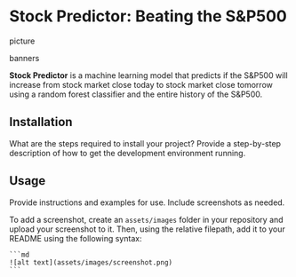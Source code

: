 # Stock Predictor: Beating the S&P500

picture

banners

**Stock Predictor** is a machine learning model that predicts if the S&P500 will increase from stock market close today to stock market close tomorrow using a random forest classifier and the entire history of the S&P500.

## Installation

What are the steps required to install your project? Provide a step-by-step description of how to get the development environment running.

## Usage

Provide instructions and examples for use. Include screenshots as needed.

To add a screenshot, create an `assets/images` folder in your repository and upload your screenshot to it. Then, using the relative filepath, add it to your README using the following syntax:

    ```md
    ![alt text](assets/images/screenshot.png)
    ```
